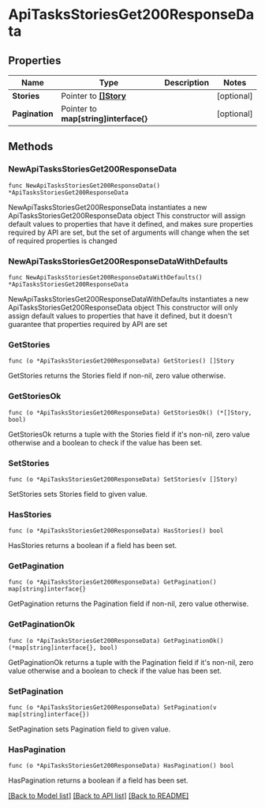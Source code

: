 # ApiTasksStoriesGet200ResponseData

## Properties

Name | Type | Description | Notes
------------ | ------------- | ------------- | -------------
**Stories** | Pointer to [**[]Story**](Story.md) |  | [optional] 
**Pagination** | Pointer to **map[string]interface{}** |  | [optional] 

## Methods

### NewApiTasksStoriesGet200ResponseData

`func NewApiTasksStoriesGet200ResponseData() *ApiTasksStoriesGet200ResponseData`

NewApiTasksStoriesGet200ResponseData instantiates a new ApiTasksStoriesGet200ResponseData object
This constructor will assign default values to properties that have it defined,
and makes sure properties required by API are set, but the set of arguments
will change when the set of required properties is changed

### NewApiTasksStoriesGet200ResponseDataWithDefaults

`func NewApiTasksStoriesGet200ResponseDataWithDefaults() *ApiTasksStoriesGet200ResponseData`

NewApiTasksStoriesGet200ResponseDataWithDefaults instantiates a new ApiTasksStoriesGet200ResponseData object
This constructor will only assign default values to properties that have it defined,
but it doesn't guarantee that properties required by API are set

### GetStories

`func (o *ApiTasksStoriesGet200ResponseData) GetStories() []Story`

GetStories returns the Stories field if non-nil, zero value otherwise.

### GetStoriesOk

`func (o *ApiTasksStoriesGet200ResponseData) GetStoriesOk() (*[]Story, bool)`

GetStoriesOk returns a tuple with the Stories field if it's non-nil, zero value otherwise
and a boolean to check if the value has been set.

### SetStories

`func (o *ApiTasksStoriesGet200ResponseData) SetStories(v []Story)`

SetStories sets Stories field to given value.

### HasStories

`func (o *ApiTasksStoriesGet200ResponseData) HasStories() bool`

HasStories returns a boolean if a field has been set.

### GetPagination

`func (o *ApiTasksStoriesGet200ResponseData) GetPagination() map[string]interface{}`

GetPagination returns the Pagination field if non-nil, zero value otherwise.

### GetPaginationOk

`func (o *ApiTasksStoriesGet200ResponseData) GetPaginationOk() (*map[string]interface{}, bool)`

GetPaginationOk returns a tuple with the Pagination field if it's non-nil, zero value otherwise
and a boolean to check if the value has been set.

### SetPagination

`func (o *ApiTasksStoriesGet200ResponseData) SetPagination(v map[string]interface{})`

SetPagination sets Pagination field to given value.

### HasPagination

`func (o *ApiTasksStoriesGet200ResponseData) HasPagination() bool`

HasPagination returns a boolean if a field has been set.


[[Back to Model list]](../README.md#documentation-for-models) [[Back to API list]](../README.md#documentation-for-api-endpoints) [[Back to README]](../README.md)



